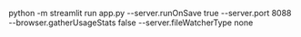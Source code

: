 python -m streamlit run app.py --server.runOnSave true --server.port 8088 --browser.gatherUsageStats false --server.fileWatcherType none